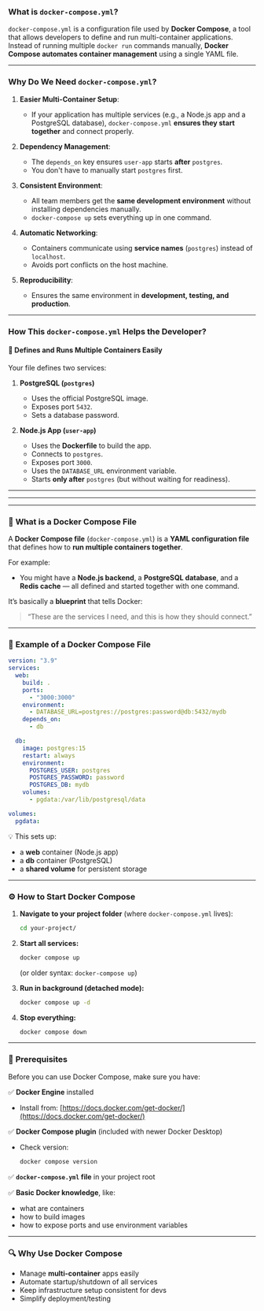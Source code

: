 ### **What is `docker-compose.yml`?**  
`docker-compose.yml` is a configuration file used by **Docker Compose**, a tool that allows developers to define and run multi-container applications. Instead of running multiple `docker run` commands manually, **Docker Compose automates container management** using a single YAML file.

---

### **Why Do We Need `docker-compose.yml`?**  

1. **Easier Multi-Container Setup**:  
   - If your application has multiple services (e.g., a Node.js app and a PostgreSQL database), `docker-compose.yml` **ensures they start together** and connect properly.  

2. **Dependency Management**:  
   - The `depends_on` key ensures `user-app` starts **after** `postgres`.  
   - You don't have to manually start `postgres` first.  

3. **Consistent Environment**:  
   - All team members get the **same development environment** without installing dependencies manually.  
   - `docker-compose up` sets everything up in one command.  

4. **Automatic Networking**:  
   - Containers communicate using **service names** (`postgres`) instead of `localhost`.  
   - Avoids port conflicts on the host machine.

5. **Reproducibility**:  
   - Ensures the same environment in **development, testing, and production**.

---

### **How This `docker-compose.yml` Helps the Developer?**
#### 🔹 **Defines and Runs Multiple Containers Easily**  
Your file defines two services:
1. **PostgreSQL (`postgres`)**  
   - Uses the official PostgreSQL image.  
   - Exposes port `5432`.  
   - Sets a database password.  

2. **Node.js App (`user-app`)**  
   - Uses the **Dockerfile** to build the app.  
   - Connects to `postgres`.  
   - Exposes port `3000`.  
   - Uses the `DATABASE_URL` environment variable.  
   - Starts **only after** `postgres` (but without waiting for readiness).  


---
---
---

### 🧩 **What is a Docker Compose File**

A **Docker Compose file** (`docker-compose.yml`) is a **YAML configuration file** that defines how to **run multiple containers together**.

For example:

* You might have a **Node.js backend**, a **PostgreSQL database**, and a **Redis cache** — all defined and started together with one command.

It’s basically a **blueprint** that tells Docker:

> “These are the services I need, and this is how they should connect.”

---

### 🧱 **Example of a Docker Compose File**

```yaml
version: "3.9"
services:
  web:
    build: .
    ports:
      - "3000:3000"
    environment:
      - DATABASE_URL=postgres://postgres:password@db:5432/mydb
    depends_on:
      - db

  db:
    image: postgres:15
    restart: always
    environment:
      POSTGRES_USER: postgres
      POSTGRES_PASSWORD: password
      POSTGRES_DB: mydb
    volumes:
      - pgdata:/var/lib/postgresql/data

volumes:
  pgdata:
```

💡 This sets up:

* a **web** container (Node.js app)
* a **db** container (PostgreSQL)
* a **shared volume** for persistent storage

---

### ⚙️ **How to Start Docker Compose**

1. **Navigate to your project folder** (where `docker-compose.yml` lives):

   ```bash
   cd your-project/
   ```

2. **Start all services:**

   ```bash
   docker compose up
   ```

   (or older syntax: `docker-compose up`)

3. **Run in background (detached mode):**

   ```bash
   docker compose up -d
   ```

4. **Stop everything:**

   ```bash
   docker compose down
   ```

---

### 🧾 **Prerequisites**

Before you can use Docker Compose, make sure you have:

✅ **Docker Engine** installed

* Install from: [https://docs.docker.com/get-docker/](https://docs.docker.com/get-docker/)

✅ **Docker Compose plugin** (included with newer Docker Desktop)

* Check version:

  ```bash
  docker compose version
  ```

✅ **`docker-compose.yml` file** in your project root

✅ **Basic Docker knowledge**, like:

* what are containers
* how to build images
* how to expose ports and use environment variables

---

### 🔍 **Why Use Docker Compose**

* Manage **multi-container** apps easily
* Automate startup/shutdown of all services
* Keep infrastructure setup consistent for devs
* Simplify deployment/testing

